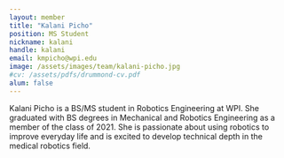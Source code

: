 ```yaml
---
layout: member
title: "Kalani Picho"
position: MS Student
nickname: kalani
handle: kalani
email: kmpicho@wpi.edu
image: /assets/images/team/kalani-picho.jpg
#cv: /assets/pdfs/drummond-cv.pdf
alum: false
---
```

Kalani Picho is a BS/MS student in Robotics Engineering at WPI. She graduated with BS degrees in Mechanical and Robotics Engineering as a member of the class of 2021. She is passionate about using robotics to improve everyday life and is excited to develop technical depth in the medical robotics field.

